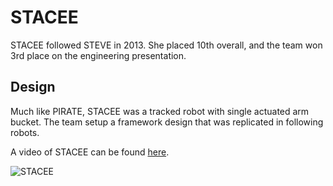 # STACEE

STACEE followed STEVE in 2013. She placed 10th overall, and the team won 3rd place on the engineering presentation.

## Design

Much like PIRATE, STACEE was a tracked robot with single actuated arm bucket. The team setup a framework design that was replicated in following robots.

A video of STACEE can be found 
[here](https://www.youtube.com/watch?v=zGHtqxUJWZA).

![STACEE]($lib/images/robots/STACEE.jpg)